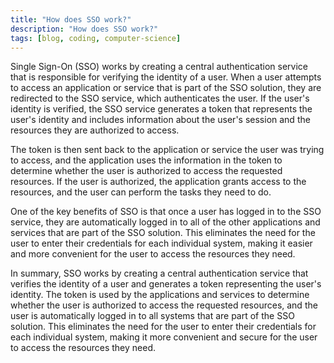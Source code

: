 ```yaml
---
title: "How does SSO work?"
description: "How does SSO work?"
tags: [blog, coding, computer-science]
---
```



Single Sign-On (SSO) works by creating a central authentication service that is responsible for verifying the identity of a user. When a user attempts to access an application or service that is part of the SSO solution, they are redirected to the SSO service, which authenticates the user. If the user's identity is verified, the SSO service generates a token that represents the user's identity and includes information about the user's session and the resources they are authorized to access.

The token is then sent back to the application or service the user was trying to access, and the application uses the information in the token to determine whether the user is authorized to access the requested resources. If the user is authorized, the application grants access to the resources, and the user can perform the tasks they need to do.

One of the key benefits of SSO is that once a user has logged in to the SSO service, they are automatically logged in to all of the other applications and services that are part of the SSO solution. This eliminates the need for the user to enter their credentials for each individual system, making it easier and more convenient for the user to access the resources they need.

In summary, SSO works by creating a central authentication service that verifies the identity of a user and generates a token representing the user's identity. The token is used by the applications and services to determine whether the user is authorized to access the requested resources, and the user is automatically logged in to all systems that are part of the SSO solution. This eliminates the need for the user to enter their credentials for each individual system, making it more convenient and secure for the user to access the resources they need.




